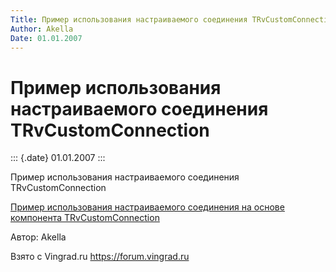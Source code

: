 ```yaml
---
Title: Пример использования настраиваемого соединения TRvCustomConnection
Author: Akella
Date: 01.01.2007
---
```



Пример использования настраиваемого соединения TRvCustomConnection
==================================================================

::: {.date}
01.01.2007
:::

Пример использования настраиваемого соединения TRvCustomConnection

[Пример использования настраиваемого соединения на основе компонента TRvCustomConnection](26_1.zip)

Автор: Akella

Взято с Vingrad.ru <https://forum.vingrad.ru>
